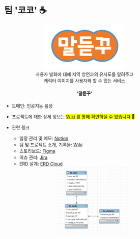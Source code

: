 # 팀 '코코' ☕
<div align=center><img src="/assets/logo2.png" width="50%"></div>

<div align=center>사용자 발화에 대해 지역 방언과의 유사도를 알려주고<br>캐릭터 이미지를 사용자화 할 수 있는 서비스 <h4>'말듣꾸'</h4></div>

- 도메인: 인공지능 음성
- 프로젝트에 대한 상세 정보는 <mark><a href="https://lab.ssafy.com/s06-ai-speech-sub2/S06P22A203/-/wikis/home">Wiki</a><mark> 를 통해 확인하실 수 있습니다 🙂


- 관련 링크
    - 일정 관리 및 메모: [Notion](https://www.notion.so/2-3-6831bb2eec164531af14b0296e39d1aa)
    - 팀 및 프로젝트 소개, 기록물: [Wiki](https://lab.ssafy.com/s06-ai-speech-sub2/S06P22A203/-/wikis/home)
    - 스토리보드: [Figma](https://www.figma.com/file/R3nBd2AO4kMK2cPeYSM5zh/Team_COCO-team-library?node-id=411%3A3)
    - 이슈 관리: [Jira](https://jira.ssafy.com/secure/RapidBoard.jspa?rapidView=11328&projectKey=S06P22A203&view=planning.nodetail&issueLimit=100)
    - ERD 설계: [ERD Cloud](https://www.erdcloud.com/d/M2S4jr4ra8ruhDFGX)
      <div align=center><img src="/assets/ERD.png" width="50%"></div>


